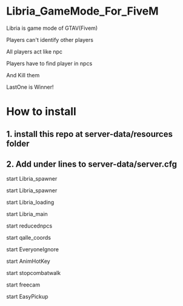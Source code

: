 # Libria_GameMode_For_FiveM
Libria is game mode of GTAV(Fivem)

Players can't identify other players

All players act like npc

Players have to find player in npcs

And Kill them

LastOne is Winner!

# How to install

## 1. install this repo at server-data/resources folder

## 2. Add under lines to server-data/server.cfg

start Libria_spawner  

start Libria_spawner 

start Libria_loading 

start Libria_main 

start reducednpcs 

start qalle_coords 

start EveryoneIgnore 

start AnimHotKey 

start stopcombatwalk 

start freecam 

start EasyPickup 


